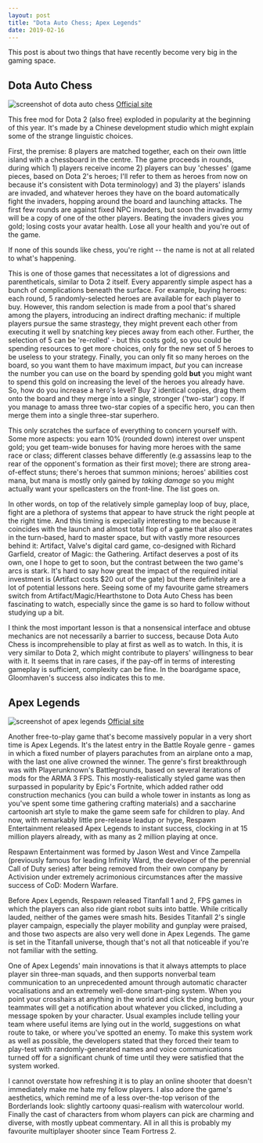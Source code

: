 ```yaml
---
layout: post
title: "Dota Auto Chess; Apex Legends"
date: 2019-02-16
---
```


This post is about two things that have recently become very big in the gaming space.

Dota Auto Chess
---------------

![screenshot of dota auto chess](https://i.imgur.com/HSGKmHP.jpg)
[Official site](https://steamcommunity.com/sharedfiles/filedetails/?id=1613886175)

This free mod for Dota 2 (also free) exploded in popularity at the beginning of this year. It's made by a Chinese development studio which might explain some of the strange linguistic choices.

First, the premise: 8 players are matched together, each on their own little island with a chessboard in the centre. The game proceeds in rounds, during which 1) players receive income 2) players can buy 'chesses' (game pieces, based on Dota 2's heroes; I'll refer to them as heroes from now on because it's consistent with Dota terminology) and 3) the players' islands are invaded, and whatever heroes they have on the board automatically fight the invaders, hopping around the board and launching attacks. The first few rounds are against fixed NPC invaders, but soon the invading army will be a copy of one of the other players. Beating the invaders gives you gold; losing costs your avatar health. Lose all your health and you're out of the game.

If none of this sounds like chess, you're right -- the name is not at all related to what's happening.

This is one of those games that necessitates a lot of digressions and parentheticals, similar to Dota 2 itself. Every apparently simple aspect has a bunch of complications beneath the surface. For example, buying heroes: each round, 5 randomly-selected heroes are available for each player to buy. However, this random selection is made from a pool that's shared among the players, introducing an indirect drafting mechanic: if multiple players pursue the same strastegy, they might prevent each other from executing it well by snatching key pieces away from each other. Further, the selection of 5 can be 're-rolled' - but this costs gold, so you could be spending resources to get more choices, only for the new set of 5 heroes to be useless to your strategy. Finally, you can only fit so many heroes on the board, so you want them to have maximum impact, *but* you can increase the number you can use on the board by spending gold **but** you might want to spend this gold on increasing the level of the heroes you already have. So, how do you increase a hero's level? Buy 2 identical copies, drag them onto the board and they merge into a single, stronger ('two-star') copy. If you manage to amass three two-star copies of a specific hero, you can then merge them into a single three-star superhero.

This only scratches the surface of everything to concern yourself with. Some more aspects: you earn 10% (rounded down) interest over unspent gold; you get team-wide bonuses for having more heroes with the same race or class; different classes behave differently (e.g assassins leap to the rear of the opponent's formation as their first move); there are strong area-of-effect stuns; there's heroes that summon minions; heroes' abilities cost mana, but mana is mostly only gained by *taking damage* so you might actually want your spellcasters on the front-line. The list goes on.

In other words, on top of the relatively simple gameplay loop of buy, place, fight are a plethora of systems that appear to have struck the right people at the right time. And this timing is expecially interesting to me because it coincides with the launch and almost total flop of a game that also operates in the turn-based, hard to master space, but with vastly more resources behind it: Artifact, Valve's digital card game, co-designed with Richard Garfield, creator of Magic: the Gathering. Artifact deserves a post of its own, one I hope to get to soon, but the contrast between the two game's arcs is stark. It's hard to say how great the impact of the required initial investment is (Artifact costs $20 out of the gate) but there definitely are a lot of potential lessons here. Seeing some of my favourite game streamers switch from Artifact/Magic/Hearthstone to Dota Auto Chess has been fascinating to watch, especially since the game is so hard to follow without studying up a bit.

I think the most important lesson is that a nonsensical interface and obtuse mechanics are not necessarily a barrier to success, because Dota Auto Chess is incomprehensible to play at first as well as to watch. In this, it is very similar to Dota 2, which might contribute to players' willingness to bear with it. It seems that in rare cases, if the pay-off in terms of interesting gameplay is sufficient, complexity can be fine. In the boardgame space, Gloomhaven's success also indicates this to me.

Apex Legends
------------

![screenshot of apex legends](https://i.imgur.com/sm4KUsY.jpg)
[Official site](https://www.ea.com/games/apex-legends)

Another free-to-play game that's become massively popular in a very short time is Apex Legends. It's the latest entry in the Battle Royale genre - games in which a fixed number of players parachutes from an airplane onto a map, with the last one alive crowned the winner. The genre's first breakthrough was with Playerunknown's Battlegrounds, based on several iterations of mods for the ARMA 3 FPS. This mostly-realistically styled game was then surpassed in popularity by Epic's Fortnite, which added rather odd construction mechanics (you can build a whole tower in instants as long as you've spent some time gathering crafting materials) and a saccharine cartoonish art style to make the game seem safe for children to play. And now, with remarkably little pre-release leadup or hype, Respawn Entertainment released Apex Legends to instant success, clocking in at 15 million players already, with as many as 2 million playing at once.

Respawn Entertainment was formed by Jason West and Vince Zampella (previously famous for leading Infinity Ward, the developer of the perennial Call of Duty series) after being removed from their own company by Activision under extremely acrimonious circumstances after the massive success of CoD: Modern Warfare.

Before Apex Legends, Respawn released Titanfall 1 and 2, FPS games in which the players can also ride giant robot suits into battle. While critically lauded, neither of the games were smash hits. Besides Titanfall 2's single player campaign, especially the player mobility and gunplay were praised, and those two aspects are also very well done in Apex Legends. The game is set in the Titanfall universe, though that's not all that noticeable if you're not familiar with the setting.

One of Apex Legends' main innovations is that it always attempts to place player sin three-man squads, and then supports nonverbal team communication to an unprecedented amount through automatic character vocalisations and an extremely well-done smart-ping system. When you point your crosshairs at anything in the world and click the ping button, your teammates will get a notification about whatever you clicked, including a message spoken by your character. Usual examples include telling your team where useful items are lying out in the world, suggestions on what route to take, or where you've spotted an enemy. To make this system work as well as possible, the developers stated that they forced their team to play-test with randomly-generated names and voice communications turned off for a significant chunk of time until they were satisfied that the system worked.

I cannot overstate how refreshing it is to play an online shooter that doesn't immediately make me hate my fellow players. I also adore the game's aesthetics, which remind me of a less over-the-top verison of the Borderlands look: slightly cartoony quasi-realism with watercolour world. Finally the cast of characters from whom players can pick are charming and diverse, with mostly upbeat commentary.  All in all this is probably my favourite multiplayer shooter since Team Fortress 2.
